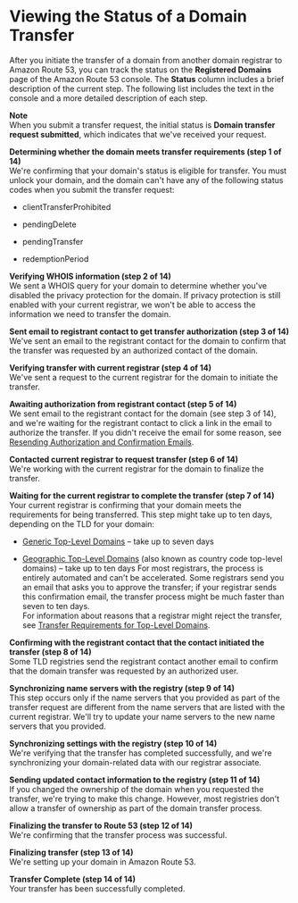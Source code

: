 # Viewing the Status of a Domain Transfer<a name="domain-transfer-to-route-53-status"></a>

After you initiate the transfer of a domain from another domain registrar to Amazon Route 53, you can track the status on the **Registered Domains** page of the Amazon Route 53 console\. The **Status** column includes a brief description of the current step\. The following list includes the text in the console and a more detailed description of each step\.

**Note**  
When you submit a transfer request, the initial status is **Domain transfer request submitted**, which indicates that we've received your request\.

**Determining whether the domain meets transfer requirements \(step 1 of 14\)**  
We're confirming that your domain's status is eligible for transfer\. You must unlock your domain, and the domain can't have any of the following status codes when you submit the transfer request:   

+ clientTransferProhibited

+ pendingDelete

+ pendingTransfer

+ redemptionPeriod

**Verifying WHOIS information \(step 2 of 14\)**  
We sent a WHOIS query for your domain to determine whether you've disabled the privacy protection for the domain\. If privacy protection is still enabled with your current registrar, we won't be able to access the information we need to transfer the domain\.

**Sent email to registrant contact to get transfer authorization \(step 3 of 14\)**  
We've sent an email to the registrant contact for the domain to confirm that the transfer was requested by an authorized contact of the domain\.

**Verifying transfer with current registrar \(step 4 of 14\)**  
We've sent a request to the current registrar for the domain to initiate the transfer\.

**Awaiting authorization from registrant contact \(step 5 of 14\)**  
We sent email to the registrant contact for the domain \(see step 3 of 14\), and we're waiting for the registrant contact to click a link in the email to authorize the transfer\. If you didn't receive the email for some reason, see [Resending Authorization and Confirmation Emails](domain-click-email-link.md)\.

**Contacted current registrar to request transfer \(step 6 of 14\)**  
We're working with the current registrar for the domain to finalize the transfer\.

**Waiting for the current registrar to complete the transfer \(step 7 of 14\)**  
Your current registrar is confirming that your domain meets the requirements for being transferred\. This step might take up to ten days, depending on the TLD for your domain:  

+ [Generic Top\-Level Domains](registrar-tld-list.md#registrar-tld-list-generic) – take up to seven days

+ [Geographic Top\-Level Domains](registrar-tld-list.md#registrar-tld-list-geographic) \(also known as country code top\-level domains\) – take up to ten days
For most registrars, the process is entirely automated and can't be accelerated\. Some registrars send you an email that asks you to approve the transfer; if your registrar sends this confirmation email, the transfer process might be much faster than seven to ten days\.  
For information about reasons that a registrar might reject the transfer, see [Transfer Requirements for Top\-Level Domains](domain-transfer-to-route-53.md#domain-transfer-to-route-53-requirements)\.

**Confirming with the registrant contact that the contact initiated the transfer \(step 8 of 14\)**  
Some TLD registries send the registrant contact another email to confirm that the domain transfer was requested by an authorized user\.

**Synchronizing name servers with the registry \(step 9 of 14\)**  
This step occurs only if the name servers that you provided as part of the transfer request are different from the name servers that are listed with the current registrar\. We'll try to update your name servers to the new name servers that you provided\.

**Synchronizing settings with the registry \(step 10 of 14\)**  
We're verifying that the transfer has completed successfully, and we're synchronizing your domain\-related data with our registrar associate\.

**Sending updated contact information to the registry \(step 11 of 14\)**  
If you changed the ownership of the domain when you requested the transfer, we're trying to make this change\. However, most registries don't allow a transfer of ownership as part of the domain transfer process\.

**Finalizing the transfer to Route 53 \(step 12 of 14\)**  
We're confirming that the transfer process was successful\.

**Finalizing transfer \(step 13 of 14\)**  
We're setting up your domain in Amazon Route 53\.

**Transfer Complete \(step 14 of 14\)**  
Your transfer has been successfully completed\.